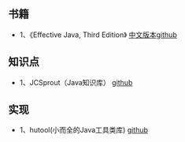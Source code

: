 ## 书籍
* 1、《Effective Java, Third Edition》 [中文版本github](https://github.com/sjsdfg/effective-java-3rd-chinese)

## 知识点   
* 1、JCSprout（Java知识库） [github](https://github.com/crossoverJie/JCSprout)

## 实现
* 1、hutool(小而全的Java工具类库) [github](https://github.com/looly/hutool)
